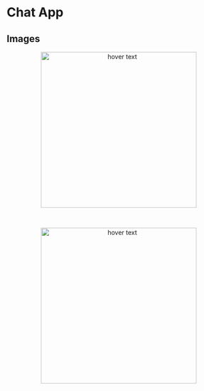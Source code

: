 <h1>Chat App</h1>

<h2>Images</h2>
<p align="center"><img src="images/1.jpeg" width="350" title="hover text"></p><br>
<p align="center"><img src="images/2.jpeg" width="350" title="hover text"></p><br>
